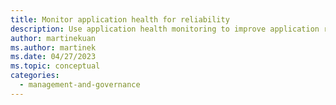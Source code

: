 ```yaml
---
title: Monitor application health for reliability
description: Use application health monitoring to improve application reliability in Azure. Learn how to work with alerts, subscriptions, service limits, and instrumentation.
author: martinekuan
ms.author: martinek
ms.date: 04/27/2023
ms.topic: conceptual
categories:
  - management-and-governance
---
```

